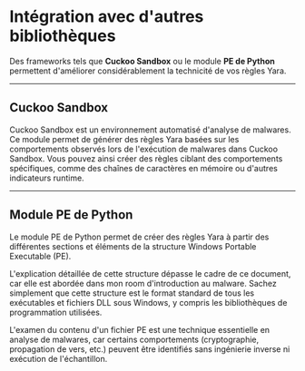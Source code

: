 # Intégration avec d'autres bibliothèques

Des frameworks tels que **Cuckoo Sandbox** ou le module **PE de Python** permettent d'améliorer considérablement la technicité de vos règles Yara.

---

## Cuckoo Sandbox

Cuckoo Sandbox est un environnement automatisé d'analyse de malwares. Ce module permet de générer des règles Yara basées sur les comportements observés lors de l'exécution de malwares dans Cuckoo Sandbox. Vous pouvez ainsi créer des règles ciblant des comportements spécifiques, comme des chaînes de caractères en mémoire ou d'autres indicateurs runtime.

---

## Module PE de Python

Le module PE de Python permet de créer des règles Yara à partir des différentes sections et éléments de la structure Windows Portable Executable (PE).

L'explication détaillée de cette structure dépasse le cadre de ce document, car elle est abordée dans mon room d'introduction au malware. Sachez simplement que cette structure est le format standard de tous les exécutables et fichiers DLL sous Windows, y compris les bibliothèques de programmation utilisées.

L'examen du contenu d'un fichier PE est une technique essentielle en analyse de malwares, car certains comportements (cryptographie, propagation de vers, etc.) peuvent être identifiés sans ingénierie inverse ni exécution de l'échantillon.

